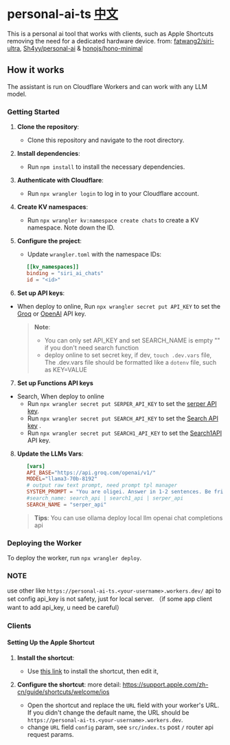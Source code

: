 # personal-ai-ts [中文](./README-cn.md)

This is a personal ai tool that works with clients, such as Apple Shortcuts removing the need for a dedicated hardware device. from: [fatwang2/siri-ultra](https://github.com/fatwang2/siri-ultra), [Sh4yy/personal-ai](https://github.com/Sh4yy/personal-ai) & [honojs/hono-minimal](https://github.com/honojs/hono-minimal)

## How it works

The assistant is run on Cloudflare Workers and can work with any LLM model. 


### Getting Started

1. **Clone the repository**:
   - Clone this repository and navigate to the root directory.

2. **Install dependencies**:
   - Run `npm install` to install the necessary dependencies.

3. **Authenticate with Cloudflare**:
   - Run `npx wrangler login` to log in to your Cloudflare account.

4. **Create KV namespaces**:
   - Run `npx wrangler kv:namespace create chats` to create a KV namespace. Note down the ID.

5. **Configure the project**:
   - Update `wrangler.toml` with the namespace IDs:

   ```toml
      [[kv_namespaces]]
      binding = "siri_ai_chats"
      id = "<id>"
    ```

6. **Set up API keys**: 

- When deploy to online, Run `npx wrangler secret put API_KEY` to set the [Groq](https://console.groq.com/login) or [OpenAI](https://openai.com/) API key.

   > **Note**: 
   > - You can only set API_KEY and set SEARCH_NAME is empty "" if you don't need search function
   > - deploy online to set secret key, if dev, `touch .dev.vars` file, The .dev.vars file should be formatted like a `dotenv` file, such as KEY=VALUE

7. **Set up Functions API keys**
- Search, When deploy to online
  - Run `npx wrangler secret put SERPER_API_KEY` to set the [serper API key](https://serper.dev/api-key).
  - Run `npx wrangler secret put SEARCH_API_KEY` to set the [Search API key](https://www.searchapi.io/api_tokens) .
  - Run `npx wrangler secret put SEARCH1_API_KEY` to set the [Search1API](https://www.search1api.com/) API key.


8. **Update the LLMs Vars**:
   ```toml
      [vars]
      API_BASE="https://api.groq.com/openai/v1/"
      MODEL="llama3-70b-8192"
      # output raw text prompt, need prompt tpl manager
      SYSTEM_PROMPT = "You are oligei. Answer in 1-2 sentences. Be friendly, helpful and concise. Default to metric units when possible. Keep the conversation short and sweet. You only answer in raw text, no markdown format. Don't include links or any other extras. Don't respond with computer code, for example don't return user longitude."
      #search_name: search_api | search1_api | serper_api
      SEARCH_NAME = "serper_api"
    ```
   > **Tips**: You can use ollama deploy local llm openai chat completions api

### Deploying the Worker

To deploy the worker, run `npx wrangler deploy`.

### NOTE
use other like `https://personal-ai-ts.<your-username>.workers.dev/` api to set config api_key is not safety, just for local server. （if some app client want to add api_key, u need be careful）

### Clients
#### Setting Up the Apple Shortcut

1. **Install the shortcut**:
   - Use [this link](https://www.icloud.com/shortcuts/b5d380eb76ab48fab10a54d4b3d628c7) to install the shortcut, then edit it,

2. **Configure the shortcut**:
more detail: https://support.apple.com/zh-cn/guide/shortcuts/welcome/ios
   - Open the shortcut and replace the `URL` field with your worker's URL. If you didn't change the default name, the URL should be `https://personal-ai-ts.<your-username>.workers.dev`.
   - change `URL` field `config` param, see `src/index.ts` post `/` router api request params. 

